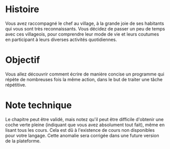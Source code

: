 # Histoire
Vous avez raccompagné le chef au village, à la grande joie de ses habitants qui vous sont très reconnaissants. Vous décidez de passer un peu de temps avec ces villageois, pour comprendre leur mode de vie et leurs coutumes en participant à leurs diverses activités quotidiennes.

# Objectif
Vous allez découvrir comment écrire de manière concise un programme qui répète de nombreuses fois la même action, dans le but de traiter une tâche répétitive.

# Note technique
Le chapitre peut être validé, mais notez qu'il peut être difficile d'obtenir une coche verte pleine (indiquant que vous avez absolument tout fait), même en lisant tous les cours. Cela est dû à l'existence de cours non disponibles pour votre langage. Cette anomalie sera corrigée dans une future version de la plateforme.